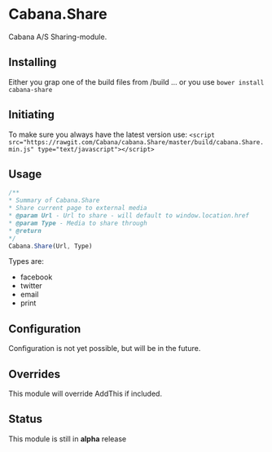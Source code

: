 # Cabana.Share

Cabana A/S Sharing-module.

## Installing
Either you grap one of the build files from /build
... or you use `bower install cabana-share`

## Initiating
To make sure you always have the latest version use:
```<script src="https://rawgit.com/Cabana/cabana.Share/master/build/cabana.Share.min.js" type="text/javascript"></script>```

## Usage
```javascript
/**
* Summary of Cabana.Share
* Share current page to external media
* @param Url - Url to share - will default to window.location.href
* @param Type - Media to share through
* @return
*/
Cabana.Share(Url, Type)
```

Types are:

- facebook
- twitter
- email
- print


## Configuration
Configuration is not yet possible, but will be in the future.


## Overrides
This module will override AddThis if included.

## Status
This module is still in **alpha** release